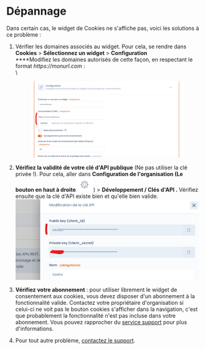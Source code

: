 # Dépannage

Dans certain cas, le widget de Cookies ne s'affiche pas, voici les solutions à ce problème :&#x20;

1.  Vérifier les domaines associés au widget. Pour cela, se rendre dans **Cookies** > **Sélectionnez un widget** > **Configuration** \
    ****Modifiez les domaines autorisés de cette façon, en respectant le format _https://monurl.com_ : \
    \


    <figure><img src="../../.gitbook/assets/image.png" alt=""><figcaption></figcaption></figure>
2. **Vérifiez la validité de votre clé d'API publique** (Ne pas utiliser la clé privée !). Pour cela, aller dans **Configuration de l'organisation (Le bouton en haut à droite**![](<../../.gitbook/assets/image (1).png>)) > **Développement / Clés d'API .** Vérifiez ensuite que la clé d'API existe bien et qu'elle bien valide.\
   ![](<../../.gitbook/assets/image (18).png>)
3. **Vérifiez votre abonnement** : pour utiliser librement le widget de consentement aux cookies, vous devez disposer d'un abonnement à la fonctionnalité valide. Contactez votre propriétaire d'organisation si celui-ci ne voit pas le bouton cookies s'afficher dans la navigation, c'est que probablement la fonctionnalité n'est pas incluse dans votre abonnement. Vous pouvez rapprocher du [service support](mailto:support@dastra.eu) pour plus d'informations.
4. Pour tout autre problème, [contactez le support](https://doc.dastra.eu/commencer/le-support/faire-une-demande-de-support?cacheBust=1676909428068).
